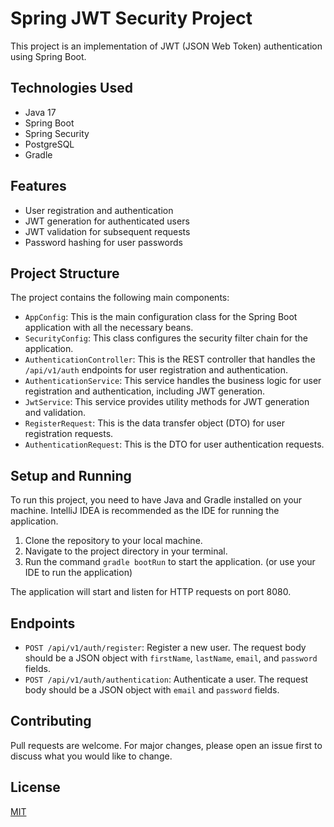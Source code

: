 # Spring JWT Security Project

This project is an implementation of JWT (JSON Web Token) authentication using Spring Boot.

## Technologies Used

- Java 17
- Spring Boot
- Spring Security
- PostgreSQL
- Gradle

## Features

- User registration and authentication
- JWT generation for authenticated users
- JWT validation for subsequent requests
- Password hashing for user passwords

## Project Structure

The project contains the following main components:

- `AppConfig`: This is the main configuration class for the Spring Boot application with all the necessary beans.
- `SecurityConfig`: This class configures the security filter chain for the application.
- `AuthenticationController`: This is the REST controller that handles the `/api/v1/auth` endpoints for user registration and authentication.
- `AuthenticationService`: This service handles the business logic for user registration and authentication, including JWT generation.
- `JwtService`: This service provides utility methods for JWT generation and validation.
- `RegisterRequest`: This is the data transfer object (DTO) for user registration requests.
- `AuthenticationRequest`: This is the DTO for user authentication requests.

## Setup and Running

To run this project, you need to have Java and Gradle installed on your machine. IntelliJ IDEA is recommended as the IDE for running the application.

1. Clone the repository to your local machine.
2. Navigate to the project directory in your terminal.
3. Run the command `gradle bootRun` to start the application. (or use your IDE to run the application)

The application will start and listen for HTTP requests on port 8080.

## Endpoints

- `POST /api/v1/auth/register`: Register a new user. The request body should be a JSON object with `firstName`, `lastName`, `email`, and `password` fields.
- `POST /api/v1/auth/authentication`: Authenticate a user. The request body should be a JSON object with `email` and `password` fields.

## Contributing

Pull requests are welcome. For major changes, please open an issue first to discuss what you would like to change.

## License

[MIT](https://choosealicense.com/licenses/mit/)